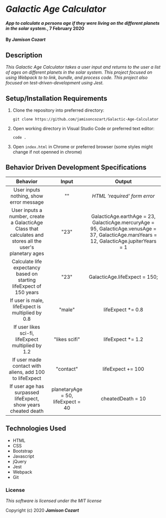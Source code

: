# _Galactic Age Calculator_

#### _App to calculate a persons age if they were living on the different planets in the solar system._, 7 February 2020

#### By _**Jamison Cozart**_

## Description

_This Galactic Age Calculator takes a user input and returns to the user a list of ages on different planets in the solar system. This project focused on using Webpack to to link, bundle, and process code. This project also focused on test-driven-development using Jest._

## Setup/Installation Requirements

1. Clone the repository into preferred directory:
    ```
    git clone https://github.com/jamisoncozart/Galactic-Age-Calculator
    ```
2. Open working directory in Visual Studio Code or preferred text editor:
    ```
    code .
    ```
3. Open `index.html` in Chrome or preferred browser (some styles might change if not openned in chrome)

## Behavior Driven Development Specifications

|Behavior | Input | Output|
|:-----:|:----:|:------:|
|User inputs nothing, show error message|""|_HTML 'required' form error_|
|User inputs a number, create a GalacticAge Class that calculates and stores all the user's planetary ages|"23"|GalacticAge.earthAge = 23, GalacticAge.mercuryAge = 95, GalacticAge.venusAge = 37, GalacticAge.marsYears = 12, GalacticAge.jupiterYears = 1|
|Calculate life expectancy based on starting lifeExpect of 150 years|"23"|GalacticAge.lifeExpect = 150;|
|If user is male, lifeExpect is multiplied by 0.8|"male"|lifeExpect *= 0.8|
|If user likes sci-fi, lifeExpect multiplied by 1.2|"likes scifi"|lifeExpect *= 1.2|
|If user made contact with aliens, add 100 to lifeExpect|"contact"|lifeExpect += 100|
|If user age has surpassed lifeExpect, show years cheated death|planetaryAge = 50, lifeExpect = 40| cheatedDeath = 10|



## Technologies Used

* HTML
* CSS
* Bootstrap
* Javascript
* jQuery
* Jest
* Webpack
* Git

### License

*This software is licensed under the MIT license*

Copyright (c) 2020 **_Jamison Cozart_**